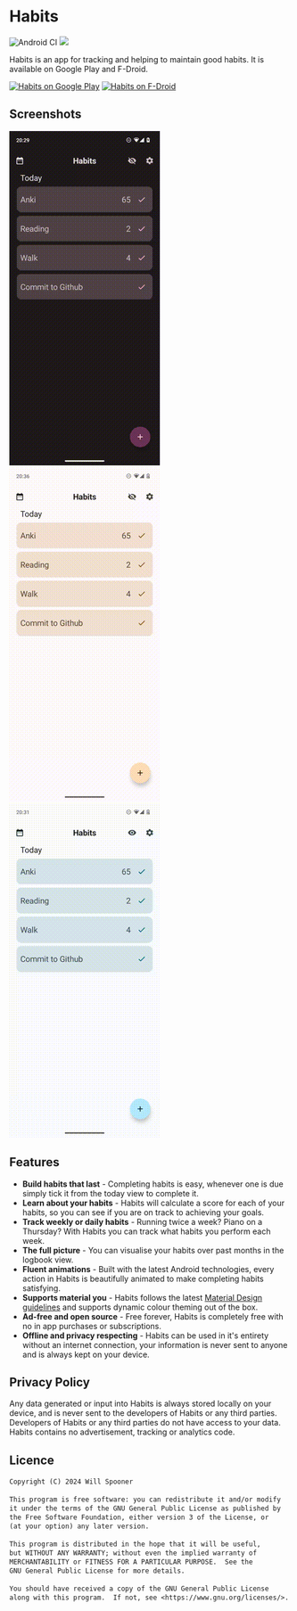 # Habits

<p>
  <a>
    <img src="https://github.com/willbsp/habits/actions/workflows/android.yml/badge.svg" alt="Android CI">
  </a>
  <a href="https://github.com/willbsp/habits/releases/latest">
      <img src="https://img.shields.io/github/v/release/willbsp/habits" />
  </a>
</p>

Habits is an app for tracking and helping to maintain good habits. It is available on Google Play and F-Droid.

<p>
  <a href="https://play.google.com/store/apps/details?id=com.willbsp.habits"><img alt="Habits on Google Play" src="https://play.google.com/intl/en_us/badges/images/generic/en_badge_web_generic.png" height="80px"/></a>
  <a href="https://f-droid.org/app/com.willbsp.habits"><img alt="Habits on F-Droid" src="https://f-droid.org/badge/get-it-on.png" height="80px"/></a>
</p>

## Screenshots

![Completing habits](screenshots/screenshot-1.gif)
![Editing habits](screenshots/screenshot-2.gif)
![Logbook](screenshots/screenshot-3.gif)

## Features

- **Build habits that last** - Completing habits is easy, whenever one is due simply tick it from
  the today view to complete it.
- **Learn about your habits** - Habits will calculate a score for each of your habits, so you can
  see if you are on track to achieving your goals.
- **Track weekly or daily habits** - Running twice a week? Piano on a Thursday? With Habits you can 
  track what habits you perform each week.
- **The full picture** - You can visualise your habits over past months in the logbook view.
- **Fluent animations** - Built with the latest Android technologies, every action in Habits is
  beautifully animated to make completing habits satisfying.
- **Supports material you** - Habits follows the
  latest [Material Design guidelines](https://m3.material.io/) and supports dynamic colour theming
  out of the box.
- **Ad-free and open source** - Free forever, Habits is completely free with no in app purchases or
  subscriptions.
- **Offline and privacy respecting** - Habits can be used in it's entirety without an internet
  connection, your information is never sent to anyone and is always kept on your device.

## Privacy Policy
Any data generated or input into Habits is always stored locally on your device, and is never sent to the developers of Habits or any third parties. Developers of Habits or any third parties do not have access to your data. Habits contains no advertisement, tracking or analytics code.

## Licence

```
Copyright (C) 2024 Will Spooner

This program is free software: you can redistribute it and/or modify
it under the terms of the GNU General Public License as published by
the Free Software Foundation, either version 3 of the License, or
(at your option) any later version.

This program is distributed in the hope that it will be useful,
but WITHOUT ANY WARRANTY; without even the implied warranty of
MERCHANTABILITY or FITNESS FOR A PARTICULAR PURPOSE.  See the
GNU General Public License for more details.

You should have received a copy of the GNU General Public License
along with this program.  If not, see <https://www.gnu.org/licenses/>.
```

